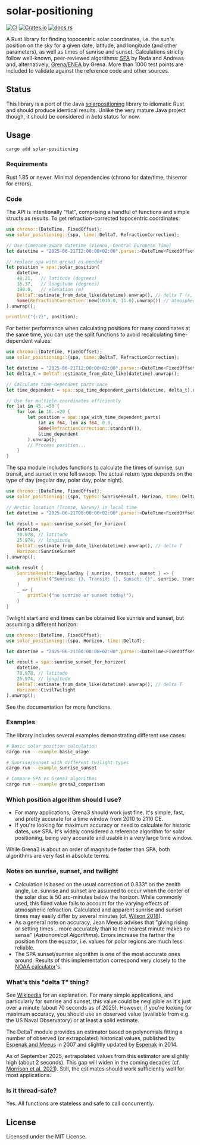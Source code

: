 # solar-positioning

[![CI](https://github.com/klausbrunner/solarpositioning-rs/workflows/CI/badge.svg)](https://github.com/klausbrunner/solarpositioning-rs/actions/workflows/ci.yml) [![Crates.io](https://img.shields.io/crates/v/solar-positioning?color=dodgerblue)](https://crates.io/crates/solar-positioning) [![docs.rs](https://img.shields.io/docsrs/solar-positioning)](https://docs.rs/solar-positioning)

A Rust library for finding topocentric solar coordinates, i.e. the sun's position on the sky for a given date, latitude, and longitude (and other parameters), as well as times of sunrise and sunset. Calculations strictly follow well-known, peer-reviewed algorithms: [SPA](http://dx.doi.org/10.1016/j.solener.2003.12.003) by Reda and Andreas and, alternatively, [Grena/ENEA](http://dx.doi.org/10.1016/j.solener.2012.01.024) by Grena. More than 1000 test points are included to validate against the reference code and other sources.

## Status

This library is a port of the Java [solarpositioning](https://github.com/klausbrunner/solarpositioning) library to idiomatic Rust and should produce identical results. Unlike the very mature Java project though, it should be considered in *beta* status for now.

## Usage

```sh
cargo add solar-positioning
```

### Requirements

Rust 1.85 or newer. Minimal dependencies (chrono for date/time, thiserror for errors).

### Code

The API is intentionally "flat", comprising a handful of functions and simple structs as results.
To get refraction-corrected topocentric coordinates:

```rust
use chrono::{DateTime, FixedOffset};
use solar_positioning::{spa, time::DeltaT, RefractionCorrection};

// Use timezone-aware datetime (Vienna, Central European Time)
let datetime = "2025-06-21T12:00:00+02:00".parse::<DateTime<FixedOffset>>().unwrap();

// replace spa with grena3 as needed
let position = spa::solar_position(
    datetime,
    48.21,   // latitude (degrees)
    16.37,   // longitude (degrees)
    190.0,   // elevation (m)
    DeltaT::estimate_from_date_like(datetime).unwrap(), // delta T (s, ~70s for 2025)
    Some(RefractionCorrection::new(1010.0, 11.0).unwrap()) // atmospheric conditions
).unwrap();

println!("{:?}", position);
```

For better performance when calculating positions for many coordinates at the same time, you can use the split functions to avoid recalculating time-dependent values:

```rust
use chrono::{DateTime, FixedOffset};
use solar_positioning::{spa, time::DeltaT, RefractionCorrection};

let datetime = "2025-06-21T12:00:00+02:00".parse::<DateTime<FixedOffset>>().unwrap();
let delta_t = DeltaT::estimate_from_date_like(datetime).unwrap();

// Calculate time-dependent parts once
let time_dependent = spa::spa_time_dependent_parts(datetime, delta_t).unwrap();

// Use for multiple coordinates efficiently
for lat in 45..=50 {
    for lon in 10..=20 {
        let position = spa::spa_with_time_dependent_parts(
            lat as f64, lon as f64, 0.0,
            Some(RefractionCorrection::standard()),
            &time_dependent
        ).unwrap();
        // Process position...
    }
}
```

The spa module includes functions to calculate the times of sunrise, sun transit, and sunset in one fell swoop. The actual return type depends on the type of day (regular day, polar day, polar night).

```rust
use chrono::{DateTime, FixedOffset};
use solar_positioning::{spa, types::SunriseResult, Horizon, time::DeltaT};

// Arctic location (Tromsø, Norway) in local time
let datetime = "2025-06-21T00:00:00+02:00".parse::<DateTime<FixedOffset>>().unwrap();

let result = spa::sunrise_sunset_for_horizon(
    datetime,
    70.978, // latitude
    25.974, // longitude
    DeltaT::estimate_from_date_like(datetime).unwrap(), // delta T
    Horizon::SunriseSunset
).unwrap();

match result {
    SunriseResult::RegularDay { sunrise, transit, sunset } => {
        println!("Sunrise: {}, Transit: {}, Sunset: {}", sunrise, transit, sunset);
    }
    _ => {
        println!("no sunrise or sunset today!");
    }
}
```

Twilight start and end times can be obtained like sunrise and sunset, but assuming a different horizon:

```rust
use chrono::{DateTime, FixedOffset};
use solar_positioning::{spa, Horizon, time::DeltaT};

let datetime = "2025-06-21T00:00:00+02:00".parse::<DateTime<FixedOffset>>().unwrap();

let result = spa::sunrise_sunset_for_horizon(
    datetime,
    70.978, // latitude
    25.974, // longitude
    DeltaT::estimate_from_date_like(datetime).unwrap(), // delta T
    Horizon::CivilTwilight
).unwrap();
```

See the documentation for more functions.

### Examples

The library includes several examples demonstrating different use cases:

```bash
# Basic solar position calculation
cargo run --example basic_usage

# Sunrise/sunset with different twilight types
cargo run --example sunrise_sunset

# Compare SPA vs Grena3 algorithms
cargo run --example grena3_comparison
```

### Which position algorithm should I use?

* For many applications, Grena3 should work just fine. It's simple, fast, and pretty accurate for a time window from 2010 to 2110 CE.
* If you're looking for maximum accuracy or need to calculate for historic dates, use SPA. It's widely considered a reference algorithm for solar positioning, being very accurate and usable in a very large time window.

While Grena3 is about an order of magnitude faster than SPA, both algorithms are very fast in absolute terms.

### Notes on sunrise, sunset, and twilight

* Calculation is based on the usual correction of 0.833° on the zenith angle, i.e. sunrise and sunset are assumed to occur when the center of the solar disc is 50 arc-minutes below the horizon. While commonly used, this fixed value fails to account for the varying effects of atmospheric refraction. Calculated and apparent sunrise and sunset times may easily differ by several minutes (cf. [Wilson 2018](https://doi.org/10.37099/mtu.dc.etdr/697)).
* As a general note on accuracy, Jean Meeus advises that "giving rising or setting times .. more accurately than to the nearest minute makes no sense" (_Astronomical Algorithms_). Errors increase the farther the position from the equator, i.e. values for polar regions are much less reliable.
* The SPA sunset/sunrise algorithm is one of the most accurate ones around. Results of this implementation correspond very closely to the [NOAA calculator](http://www.esrl.noaa.gov/gmd/grad/solcalc/)'s.

### What's this "delta T" thing?

See [Wikipedia](https://en.wikipedia.org/wiki/ΔT_(timekeeping)) for an explanation. For many simple applications, and particularly for sunrise and sunset, this value could be negligible as it's just over a minute (about 70 seconds as of 2025). However, if you're looking for maximum accuracy, you should use an observed value (available from e.g. the US Naval Observatory) or at least a solid estimate.

The DeltaT module provides an estimator based on polynomials fitting a number of observed (or extrapolated) historical values, published by [Espenak and Meeus](http://eclipse.gsfc.nasa.gov/SEcat5/deltatpoly.html) in 2007 and slightly updated by [Espenak](https://www.eclipsewise.com/help/deltatpoly2014.html) in 2014.

As of September 2025, extrapolated values from this estimator are slightly high (about 2 seconds). This gap will widen in the coming decades (cf. [Morrison et al. 2021](https://royalsocietypublishing.org/doi/10.1098/rspa.2020.0776)). Still, the estimates should work sufficiently well for most applications.

### Is it thread-safe?

Yes. All functions are stateless and safe to call concurrently.

## License

Licensed under the MIT License.
